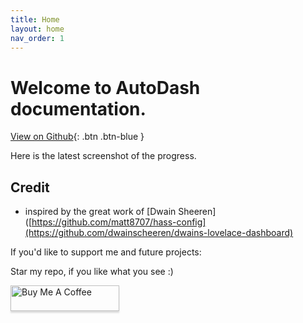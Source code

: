 ```yaml
---
title: Home
layout: home
nav_order: 1
---
```


# Welcome to AutoDash documentation. 

[View on Github](https://github.com/xBourner/auto-dash){: .btn .btn-blue }


Here is the latest screenshot of the progress.

## Credit

- inspired by the great work of [Dwain Sheeren]([https://github.com/matt8707/hass-config](https://github.com/dwainscheeren/dwains-lovelace-dashboard)

If you'd like to support me and future projects:

Star my repo, if you like what you see :)

<a href="https://www.paypal.com/donate/?hosted_button_id=CQ8QP9QQ3JU9Y" target="_blank"><img src="https://www.buymeacoffee.com/assets/img/custom_images/orange_img.png" alt="Buy Me A Coffee" style="height: 41px !important;width: 174px !important;box-shadow: 0px 3px 2px 0px rgba(190, 190, 190, 0.5) !important;-webkit-box-shadow: 0px 3px 2px 0px rgba(190, 190, 190, 0.5) !important;" ></a>
